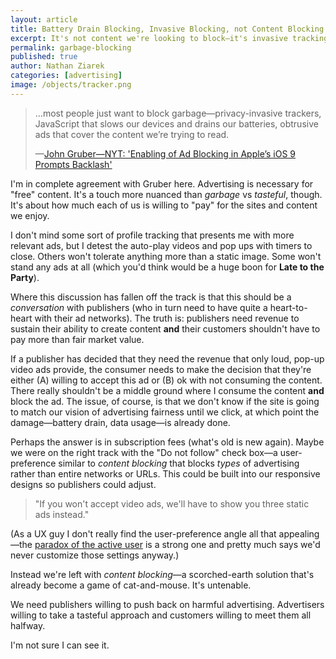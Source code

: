 ```yaml
---
layout: article
title: Battery Drain Blocking, Invasive Blocking, not Content Blocking
excerpt: It's not content we're looking to block—it's invasive tracking and data collection.
permalink: garbage-blocking
published: true
author: Nathan Ziarek
categories: [advertising]
image: /objects/tracker.png
---
```


>…most people just want to block garbage—privacy-invasive trackers, JavaScript that slows our devices and drains our batteries, obtrusive ads that cover the content we’re trying to read.
>
>—[John Gruber—NYT: 'Enabling of Ad Blocking in Apple’s iOS 9 Prompts Backlash'](http://daringfireball.net/linked/2015/09/19/nyt-ad-blockers-ios-9)

I'm in complete agreement with Gruber here. Advertising is necessary for "free" content. It's a touch more nuanced than *garbage* vs *tasteful*, though. It's about how much each of us is willing to "pay" for the sites and content we enjoy.

I don't mind some sort of profile tracking that presents me with more relevant ads, but I detest the auto-play videos and pop ups with timers to close. Others won't tolerate anything more than a static image. Some won't stand any ads at all  (which you'd think would be a huge boon for **Late to the Party**). 

Where this discussion has fallen off the track is that this should be a *conversation* with publishers (who in turn need to have quite a heart-to-heart with their ad networks). The truth is: publishers need revenue to sustain their ability to create content **and** their customers shouldn't have to pay more than fair market value.

If a publisher has decided that they need the revenue that only loud, pop-up video ads provide, the consumer needs to make the decision that they're either (A) willing to accept this ad or (B) ok with not consuming the content. There really shouldn't be a middle ground where I consume the content **and** block the ad. The issue, of course, is that we don't know if the site is going to match our vision of advertising fairness until we click, at which point the damage—battery drain, data usage—is already done. 

Perhaps the answer is in subscription fees (what's old is new again). Maybe we were on the right track with the "Do not follow" check box—a user-preference similar to *content blocking* that blocks *types* of advertising rather than entire networks or URLs. This could be built into our responsive designs so publishers could adjust. 

>"If you won't accept video ads, we'll have to show you three static ads instead."

(As a UX guy I don't really find the user-preference angle all that appealing—the [paradox of the active user][paradox] is a strong one and pretty much says we'd never customize those settings anyway.)

Instead we're left with *content blocking*—a scorched-earth solution that's already become a game of cat-and-mouse. It's untenable.

We need publishers willing to push back on harmful advertising. Advertisers willing to take a tasteful approach and customers willing to meet them all halfway.

I'm not sure I can see it.

[paradox]: http://www.nngroup.com/articles/paradox-of-the-active-user/